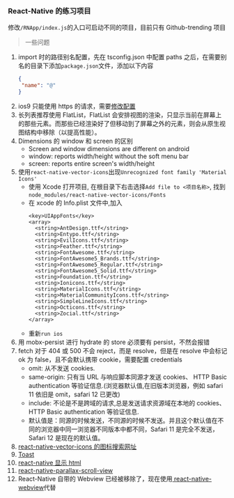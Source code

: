 ### React-Native 的练习项目

修改`/RNApp/index.js`的入口可启动不同的项目，目前只有 Github-trending 项目

> 一些问题

1. import 时的路径别名配置，先在 tsconfig.json 中配置 paths 之后，在需要别名的目录下添加`package.json`文件，添加以下内容
   ```json
   {
   	"name": "@"
   }
   ```
2. ios9 只能使用 https 的请求，需要[修改配置](https://segmentfault.com/a/1190000002933776)
3. 长列表推荐使用 FlatList，FlatList 会安排视图的渲染，只显示当前在屏幕上的那些元素。而那些已经渲染好了但移动到了屏幕之外的元素，则会从原生视图结构中移除（以提高性能）。
4. Dimensions 的 window 和 screen 的区别
   - Screen and window dimensions are different on android
   - window: reports width/height without the soft menu bar
   - screen: reports entire screen's width/height
5. 使用`react-native-vector-icons`出现`Unrecognized font family 'Material Icons'`
   - 使用 Xcode 打开项目, 在根目录下右击选择`Add file to <项目名称>`, 找到`node_modules/react-native-vector-icons/Fonts`
   - 在 xcode 的 Info.plist 文件中,加入
     ```
     <key>UIAppFonts</key>
     <array>
       <string>AntDesign.ttf</string>
       <string>Entypo.ttf</string>
       <string>EvilIcons.ttf</string>
       <string>Feather.ttf</string>
       <string>FontAwesome.ttf</string>
       <string>FontAwesome5_Brands.ttf</string>
       <string>FontAwesome5_Regular.ttf</string>
       <string>FontAwesome5_Solid.ttf</string>
       <string>Foundation.ttf</string>
       <string>Ionicons.ttf</string>
       <string>MaterialIcons.ttf</string>
       <string>MaterialCommunityIcons.ttf</string>
       <string>SimpleLineIcons.ttf</string>
       <string>Octicons.ttf</string>
       <string>Zocial.ttf</string>
     </array>
     ```
   - 重新`run ios`
6. 用 mobx-persist 进行 hydrate 的 store 必须要有 persist，不然会报错
7. fetch 对于 404 或 500 不会 reject，而是 resolve，但是在 resolve 中会标记 ok 为 false，且不会默认携带 cookie，需要配置 credentials
   - omit: 从不发送 cookies.
   - same-origin: 只有当 URL 与响应脚本同源才发送 cookies、 HTTP Basic authentication 等验证信息.(浏览器默认值,在旧版本浏览器，例如 safari 11 依旧是 omit，safari 12 已更改)
   - include: 不论是不是跨域的请求,总是发送请求资源域在本地的 cookies、 HTTP Basic authentication 等验证信息.
   - 默认值是：同源的时候发送，不同源的时候不发送。并且这个默认值在不同的浏览器中同一浏览器不同版本中都不同，Safari 11 是完全不发送，Safari 12 是现在的默认值。
8. [react-native-vector-icons 的图标搜索网址](https://oblador.github.io/react-native-vector-icons/)
9. [Toast](https://github.com/crazycodeboy/react-native-easy-toast)
10. [react-native 显示 html](https://github.com/jsdf/react-native-htmlview)
11. [react-native-parallax-scroll-view](https://github.com/i6mi6/react-native-parallax-scroll-view)
12. React-Native 自带的 Webview 已经被移除了，现在使用[
    react-native-webview](https://github.com/react-native-community/react-native-webview)代替
